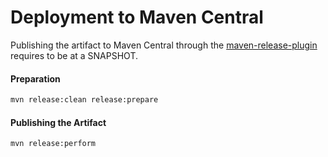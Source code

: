 # Deployment to Maven Central

Publishing the artifact to Maven Central through the 
[maven-release-plugin](http://maven.apache.org/maven-release/maven-release-plugin/) requires to be at a SNAPSHOT.

#### Preparation  
```bash
mvn release:clean release:prepare
```

#### Publishing the Artifact
```bash
mvn release:perform
```